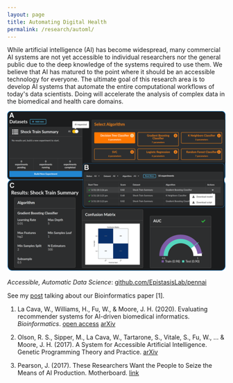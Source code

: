```yaml
---
layout: page
title: Automating Digital Health
permalink: /research/automl/
---
```


While artificial intelligence (AI) has become widespread, many commercial AI systems are not yet accessible to individual researchers nor the general public due to the deep knowledge of the systems required to use them. 
We believe that AI has matured to the point where it should be an accessible technology for everyone. 
The ultimate goal of this research area is to develop AI systems that automate the entire computational workflows of today's data scientists. 
Doing will accelerate the analysis of complex data in the biomedical and health care domains. 

[![PennAI](/../docs/assets/pennai_overview_r2.png)](https://github.com/EpistasisLab/pennai/)

*Accessible, Automatic Data Science*: [github.com/EpistasisLab/pennai](https://github.com/EpistasisLab/pennai/)

See my [post](/research/pennai-paper) talking about our Bioinformatics paper [1]. 

1. La Cava, W., Williams, H., Fu, W., & Moore, J. H. (2020). 
   Evaluating recommender systems for AI-driven biomedical informatics. 
   *Bioinformatics*. 
   [open access](https://doi.org/10.1093/bioinformatics/btaa698) 
   [arXiv](https://arxiv.org/abs/1905.09205)

2. Olson, R. S., Sipper, M., La Cava, W., Tartarone, S., Vitale, S., Fu, W., ... & Moore, J. H. 
(2017). A System for Accessible Artificial Intelligence. Genetic Programming Theory and Practice. 
[arXiv](https://arxiv.org/abs/1705.00594)

3. Pearson, J. (2017). These Researchers Want the People to Seize the Means of AI Production.
   Motherboard.
   [link](https://motherboard.vice.com/en_us/article/z4jb9j/researchers-want-people-to-seize-the-means-of-ai-production-penn-ai)


